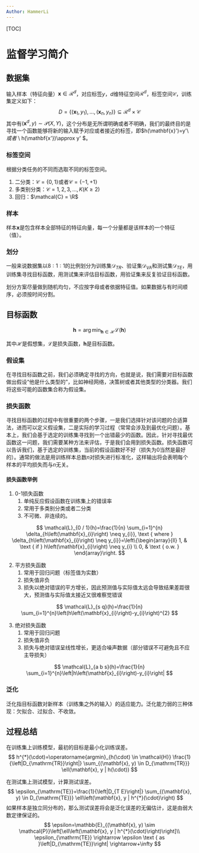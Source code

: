 ```yaml
---
Author: HammerLi
---
```


[TOC]

# 监督学习简介

## 数据集

输入样本（特征向量）$\mathbf{x}\in \mathcal{R}^d$，对应标签$y$，$d$维特征空间$\mathcal{R}^d$，标签空间$\mathcal{C}$，训练集定义如下：
$$
D=\left\{\left(\mathbf{x}_{1}, y_{1}\right), \ldots,\left(\mathbf{x}_{n}, y_{n}\right)\right\} \subseteq \mathcal{R}^{d} \times \mathcal{C}
$$
其中有$(\mathbf{x}^d,y)\sim \mathcal{P}(X,Y)$，这个分布是无所谓明确或者不明确，我们的最终目的是寻找一个函数能够将新的输入赋予对应或者接近的标签，即$h(\mathbf{x}')=y'\ $或者$ \ h(\mathbf{x'})\approx y' $。

### 标签空间

根据分类任务的不同而选取不同的标签空间。

1. 二分类：$\mathcal{C}=\{0,1\}$或者$\mathcal{C}=\{-1,+1\}$
2. 多类别分类：$\mathcal{C} = {1,2,3,\ldots,K}(K\ge2)$
3. 回归：$\mathcal{C} = \R$

### 样本

样本$\mathbf{x}$是包含样本全部特征的特征向量，每一个分量都是该样本的一个特征（值）。

### 划分

一般来说数据集以$8:1:1$的比例划分为训练集$\mathcal D_{TR}$、验证集$\mathcal D_{VA}$和测试集$\mathcal D_{TE}$，用训练集寻找目标函数，用测试集来评估目标函数，用验证集来反复验证目标函数。

划分方案尽量做到随机均匀，不应按字母或者依据特征值。如果数据与有时间顺序，必须按时间分割。

## 目标函数

$$
\mathbf{h}=\arg \min _{\mathbf{h} \in \mathcal{H}} \mathcal{L}(\mathbf{h})
$$

其中$\mathcal H$是假想集，$\mathcal L$是损失函数，$\mathbf h$是目标函数。

### 假设集

在寻找目标函数之前，我们必须确定寻找的方向，也就是说，我们需要对目标函数做出假设“他是什么类型的”，比如神经网络，决策树或者其他类型的分类器。我们将这些可能的函数集合称为假设集。

### 损失函数

寻找目标函数的过程中有很重要的两个步骤，一是我们选择针对该问题的合适算法，进而可以定义假设集，二是实际的学习过程（常常会涉及到最优化问题）。基本上，我们会基于选定的训练集寻找到一个出错最少的函数。因此，针对寻找最优函数这一问题，我们需要某种方法来评估，于是我们会用到损失函数。损失函数可以告诉我们，基于选定的训练集，当前的假设函数好不好（损失为0当然是最好的）。通常的做法是用训练样本总数$n$对损失进行标准化，这样输出将会表明每个样本的平均损失而与$n$无关。

#### 损失函数举例

1. 0-1损失函数
   1. 单纯反应假设函数在训练集上的错误率
   2. 常用于多类别分类或者二分类
   3. 不可微、非连续的。

$$
\mathcal{L}_{0 / 1}(h)=\frac{1}{n} \sum_{i=1}^{n} \delta_{h\left(\mathbf{x}_{i}\right) \neq y_{i}}, \text { where } \delta_{h\left(\mathbf{x}_{i}\right) \neq y_{i}}=\left\{\begin{array}{ll}
1, & \text { if } h\left(\mathbf{x}_{i}\right) \neq y_{i} \\
0, & \text { o.w. }
\end{array}\right.
$$

2. 平方损失函数
   1. 常用于回归问题（标签值为实数）
   2. 损失值非负
   3. 损失以绝对错误的平方增长，因此预测值与实际值太远会导致结果差距很大，预测值与实际值太接近又很难察觉错误

$$
\mathcal{L}_{s q}(h)=\frac{1}{n} \sum_{i=1}^{n}\left(h\left(\mathbf{x}_{i}\right)-y_{i}\right)^{2}
$$

3. 绝对损失函数
   1. 常用于回归问题
   2. 损失值非负
   3. 损失与绝对错误呈线性增长，更适合噪声数据（部分错误不可避免且不应主导损失）

$$
\mathcal{L}_{a b s}(h)=\frac{1}{n} \sum_{i=1}^{n}\left|h\left(\mathbf{x}_{i}\right)-y_{i}\right|
$$

### 泛化

泛化指目标函数对新样本（训练集之外的输入）的适应能力。泛化能力弱的三种体现：欠拟合、过拟合、不收敛。

## 过程总结

在训练集上训练模型，最初的目标是最小化训练误差。
$$
h^{*}(\cdot)=\operatorname{argmin}_{h(\cdot) \in \mathcal{H}} \frac{1}{\left|D_{\mathrm{TR}}\right|} \sum_{(\mathbf{x}, y) \in D_{\mathrm{TR}}} \ell(\mathbf{x}, y | h(\cdot))
$$


在测试集上测试模型，计算测试误差。
$$
\epsilon_{\mathrm{TE}}=\frac{1}{\left|D_{T E}\right|} \sum_{(\mathbf{x}, y) \in D_{\mathrm{TE}}} \ell\left(\mathbf{x}, y | h^{*}(\cdot)\right)
$$
如果样本是独立同分布的，那么测试误差将会是泛化误差的无偏估计，这是由弱大数定律保证的。
$$
\epsilon=\mathbb{E}_{(\mathbf{x}, y) \sim \mathcal{P}}\left[\ell\left(\mathbf{x}, y | h^{*}(\cdot)\right)\right]\\
\epsilon_{\mathrm{TE}} \rightarrow \epsilon \text { as }\left|D_{\mathrm{TE}}\right| \rightarrow+\infty
$$
